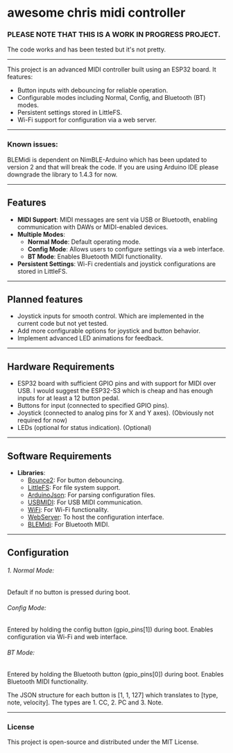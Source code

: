 # awesome chris midi controller

### PLEASE NOTE THAT THIS IS A WORK IN PROGRESS PROJECT.

The code works and has been tested but it's not pretty.

---
This project is an advanced MIDI controller built using an ESP32 board. It features:
- Button inputs with debouncing for reliable operation.
- Configurable modes including Normal, Config, and Bluetooth (BT) modes.
- Persistent settings stored in LittleFS.
- Wi-Fi support for configuration via a web server.

---

### Known issues:
BLEMidi is dependent on NimBLE-Arduino which has been updated to version 2 and that will break the code. If you are using Arduino IDE please downgrade the library to 1.4.3 for now.

---
## Features
- **MIDI Support**: MIDI messages are sent via USB or Bluetooth, enabling communication with DAWs or MIDI-enabled devices.
- **Multiple Modes**:
  - **Normal Mode**: Default operating mode.
  - **Config Mode**: Allows users to configure settings via a web interface.
  - **BT Mode**: Enables Bluetooth MIDI functionality.
- **Persistent Settings**: Wi-Fi credentials and joystick configurations are stored in LittleFS.
---
## Planned features
- Joystick inputs for smooth control. Which are implemented in the current code but not yet tested.
- Add more configurable options for joystick and button behavior.
- Implement advanced LED animations for feedback.
---
## Hardware Requirements
- ESP32 board with sufficient GPIO pins and with support for MIDI over USB. I would suggest the ESP32-S3 which is cheap and has enough inputs for at least a 12 button pedal.
- Buttons for input (connected to specified GPIO pins).
- Joystick (connected to analog pins for X and Y axes). (Obviously not required for now)
- LEDs (optional for status indication). (Optional)
---
## Software Requirements

- **Libraries**:
  - [Bounce2](https://github.com/thomasfredericks/Bounce2): For button debouncing.
  - [LittleFS](https://arduino-esp8266.readthedocs.io/en/latest/filesystem.html): For file system support.
  - [ArduinoJson](https://arduinojson.org/): For parsing configuration files.
  - [USBMIDI](https://www.arduino.cc/): For USB MIDI communication.
  - [WiFi](https://www.arduino.cc/): For Wi-Fi functionality.
  - [WebServer](https://github.com/esp8266/Arduino/tree/master/libraries/ESP8266WebServer): To host the configuration interface.
  - [BLEMidi](https://github.com/asterics/Arduino-BLE-MIDI): For Bluetooth MIDI.

---

## Configuration
###### 1.	Normal Mode:
Default if no button is pressed during boot.
###### Config Mode:
Entered by holding the config button (gpio_pins[1]) during boot.
Enables configuration via Wi-Fi and web interface.
###### BT Mode:
Entered by holding the Bluetooth button (gpio_pins[0]) during boot.
Enables Bluetooth MIDI functionality.

The JSON structure for each button is   [1, 1, 127] which translates to  [type, note, velocity]. The types are 1. CC, 2. PC and 3. Note.

---

### License
This project is open-source and distributed under the MIT License.
